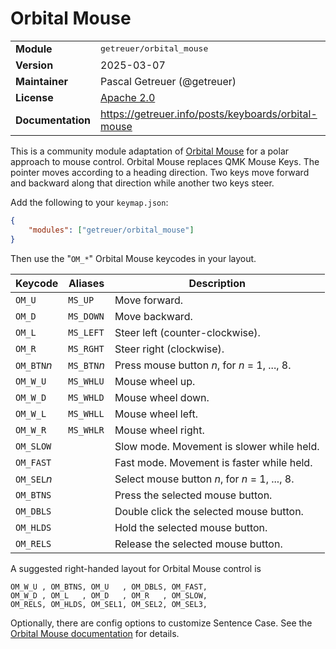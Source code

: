 # Orbital Mouse

<table>
<tr><td><b>Module</b></td><td><tt>getreuer/orbital_mouse</tt></td></tr>
<tr><td><b>Version</b></td><td>2025-03-07</td></tr>
<tr><td><b>Maintainer</b></td><td>Pascal Getreuer (@getreuer)</td></tr>
<tr><td><b>License</b></td><td><a href="../LICENSE.txt">Apache 2.0</a></td></tr>
<tr><td><b>Documentation</b></td><td>
<a href="https://getreuer.info/posts/keyboards/orbital-mouse">https://getreuer.info/posts/keyboards/orbital-mouse</a>
</td></tr>
</table>

This is a community module adaptation of [Orbital
Mouse](https://getreuer.info/posts/keyboards/orbital-mouse) for a polar approach
to mouse control. Orbital Mouse replaces QMK Mouse Keys. The pointer moves
according to a heading direction. Two keys move forward and backward along that
direction while another two keys steer.

Add the following to your `keymap.json`:

```json
{
    "modules": ["getreuer/orbital_mouse"]
}
```

Then use the "`OM_*`" Orbital Mouse keycodes in your layout. 

| Keycode     | Aliases     | Description                                    |
|-------------|-------------|------------------------------------------------|
| `OM_U`      | `MS_UP`     | Move forward.                                  |
| `OM_D`      | `MS_DOWN`   | Move backward.                                 |
| `OM_L`      | `MS_LEFT`   | Steer left (counter-clockwise).                |
| `OM_R`      | `MS_RGHT`   | Steer right (clockwise).                       |
| `OM_BTN`*n* | `MS_BTN`*n* | Press mouse button *n*, for *n* = 1, ..., 8.   |
| `OM_W_U`    | `MS_WHLU`   | Mouse wheel up.                                |
| `OM_W_D`    | `MS_WHLD`   | Mouse wheel down.                              |
| `OM_W_L`    | `MS_WHLL`   | Mouse wheel left.                              |
| `OM_W_R`    | `MS_WHLR`   | Mouse wheel right.                             |
| `OM_SLOW`   |             | Slow mode. Movement is slower while held.      |
| `OM_FAST`   |             | Fast mode. Movement is faster while held.      |
| `OM_SEL`*n* |             | Select mouse button *n*, for *n* = 1, ..., 8.  |
| `OM_BTNS`   |             | Press the selected mouse button.               |
| `OM_DBLS`   |             | Double click the selected mouse button.        |
| `OM_HLDS`   |             | Hold the selected mouse button.                |
| `OM_RELS`   |             | Release the selected mouse button.             |

A suggested right-handed layout for Orbital Mouse control is

    OM_W_U , OM_BTNS, OM_U   , OM_DBLS, OM_FAST,
    OM_W_D , OM_L   , OM_D   , OM_R   , OM_SLOW,
    OM_RELS, OM_HLDS, OM_SEL1, OM_SEL2, OM_SEL3,

Optionally, there are config options to customize Sentence Case. See the
[Orbital Mouse
documentation](https://getreuer.info/posts/keyboards/orbital-mouse) for details.

